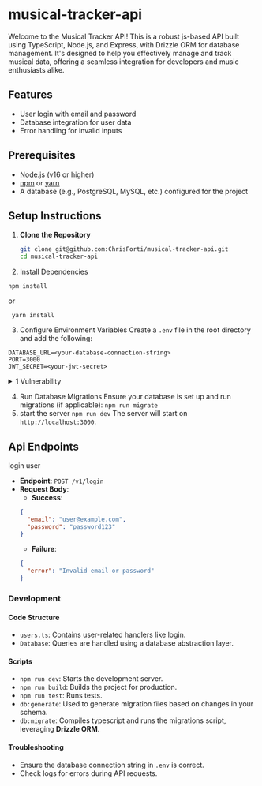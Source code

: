 # musical-tracker-api

Welcome to the Musical Tracker API! This is a robust js-based API built using TypeScript, Node.js, and Express, with Drizzle ORM for database management. It's designed to help you effectively manage and track musical data, offering a seamless integration for developers and music enthusiasts alike.

## Features

- User login with email and password
- Database integration for user data
- Error handling for invalid inputs

## Prerequisites

- [Node.js](https://nodejs.org/) (v16 or higher)
- [npm](https://www.npmjs.com/) or [yarn](https://yarnpkg.com/)
- A database (e.g., PostgreSQL, MySQL, etc.) configured for the project

## Setup Instructions

1. **Clone the Repository**
   ```bash
   git clone git@github.com:ChrisForti/musical-tracker-api.git
   cd musical-tracker-api
   ```
2. Install Dependencies

`npm install`

or

` yarn install`

3. Configure Environment Variables Create a `.env` file in the root directory and add the following:

```env
DATABASE_URL=<your-database-connection-string>
PORT=3000
JWT_SECRET=<your-jwt-secret>
```

<details>
    <summary>1 Vulnerability</summary>
     - hardcoded-credentials
  Embedding credentials in source code risks unauthorized access
  </details>

4. Run Database Migrations Ensure your database is set up and run migrations (if applicable):
   `npm run migrate`
5. start the server
   `npm run dev`
   The server will start on `http://localhost:3000`.

## Api Endpoints

login user

- **Endpoint**: `POST /v1/login`
- **Request Body**:
  - **Success**:
  ```json
  {
    "email": "user@example.com",
    "password": "password123"
  }
  ```
  - **Failure**:
  ```json
  {
    "error": "Invalid email or password"
  }
  ```

### Development

#### Code Structure

- `users.ts`: Contains user-related handlers like login.
- `Database`: Queries are handled using a database abstraction layer.

#### Scripts

- `npm run dev`: Starts the development server.
- `npm run build`: Builds the project for production.
- `npm run test`: Runs tests.
- `db:generate`: Used to generate migration files based on changes in your schema.
- `db:migrate`: Compiles typescript and runs the migrations script, leveraging **Drizzle ORM**.

#### Troubleshooting

- Ensure the database connection string in `.env` is correct.
- Check logs for errors during API requests.
